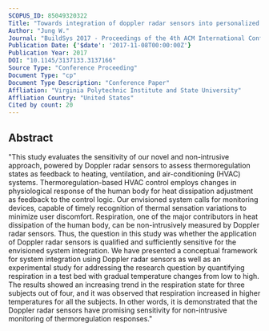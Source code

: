 ```yaml
---
SCOPUS_ID: 85049320322
Title: "Towards integration of doppler radar sensors into personalized thermoregulation-based control of HVAC"
Author: "Jung W."
Journal: "BuildSys 2017 - Proceedings of the 4th ACM International Conference on Systems for Energy-Efficient Built Environments"
Publication Date: {'$date': '2017-11-08T00:00:00Z'}
Publication Year: 2017
DOI: "10.1145/3137133.3137166"
Source Type: "Conference Proceeding"
Document Type: "cp"
Document Type Description: "Conference Paper"
Affliation: "Virginia Polytechnic Institute and State University"
Affliation Country: "United States"
Cited by count: 20
---
```


## Abstract
"This study evaluates the sensitivity of our novel and non-intrusive approach, powered by Doppler radar sensors to assess thermoregulation states as feedback to heating, ventilation, and air-conditioning (HVAC) systems. Thermoregulation-based HVAC control employs changes in physiological response of the human body for heat dissipation adjustment as feedback to the control logic. Our envisioned system calls for monitoring devices, capable of timely recognition of thermal sensation variations to minimize user discomfort. Respiration, one of the major contributors in heat dissipation of the human body, can be non-intrusively measured by Doppler radar sensors. Thus, the question in this study was whether the application of Doppler radar sensors is qualified and sufficiently sensitive for the envisioned system integration. We have presented a conceptual framework for system integration using Doppler radar sensors as well as an experimental study for addressing the research question by quantifying respiration in a test bed with gradual temperature changes from low to high. The results showed an increasing trend in the respiration state for three subjects out of four, and it was observed that respiration increased in higher temperatures for all the subjects. In other words, it is demonstrated that the Doppler radar sensors have promising sensitivity for non-intrusive monitoring of thermoregulation responses."
